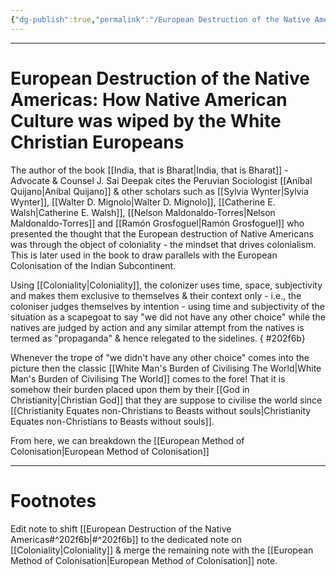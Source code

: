 ```yaml
---
{"dg-publish":true,"permalink":"/European Destruction of the Native Americas/","tags":["WorldCulture","politics"]}
---
```


---
# European Destruction of the Native Americas: How Native American Culture was wiped by the White Christian Europeans

The author of the book [[India, that is Bharat\|India, that is Bharat]] - Advocate & Counsel J. Sai Deepak cites the Peruvian Sociologist [[Aníbal Quijano\|Aníbal Quijano]] & other scholars such as [[Sylvia Wynter\|Sylvia Wynter]], [[Walter D. Mignolo\|Walter D. Mignolo]], [[Catherine E. Walsh\|Catherine E. Walsh]], [[Nelson Maldonaldo-Torres\|Nelson Maldonaldo-Torres]] and [[Ramón Grosfoguel\|Ramón Grosfoguel]] who presented the thought that the European destruction of Native Americans was through the object of coloniality - the mindset that drives colonialism. This is later used in the book to draw parallels with the European Colonisation of the Indian Subcontinent.

Using [[Coloniality\|Coloniality]], the colonizer uses time, space, subjectivity and makes them exclusive to themselves & their context only - i.e., the coloniser judges themselves by intention - using time and subjectivity of the situation as a scapegoat to say "we did not have any other choice" while the natives are judged by action and any similar attempt from the natives is termed as "propaganda" & hence relegated to the sidelines.
{ #202f6b}


Whenever the trope of "we didn't have any other choice" comes into the picture then the classic [[White Man's Burden of Civilising The World\|White Man's Burden of Civilising The World]] comes to the fore! That it is somehow their burden placed upon them by their [[God in Christianity\|Christian God]] that they are suppose to civilise the world since [[Christianity Equates non-Christians to Beasts without souls\|Christianity Equates non-Christians to Beasts without souls]].

From here, we can breakdown the [[European Method of Colonisation\|European Method of Colonisation]]

---
# Footnotes
Edit note to shift [[European Destruction of the Native Americas#^202f6b\|#^202f6b]] to the dedicated note on [[Coloniality\|Coloniality]] & merge the remaining note with the [[European Method of Colonisation\|European Method of Colonisation]] note.